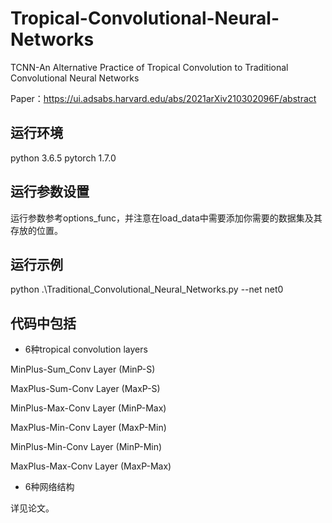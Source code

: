 # Tropical-Convolutional-Neural-Networks
TCNN-An Alternative Practice of Tropical Convolution to Traditional Convolutional Neural Networks

Paper：https://ui.adsabs.harvard.edu/abs/2021arXiv210302096F/abstract

## 运行环境

python 3.6.5
pytorch 1.7.0


## 运行参数设置

运行参数参考options_func，并注意在load_data中需要添加你需要的数据集及其存放的位置。

## 运行示例

python .\Traditional_Convolutional_Neural_Networks.py --net net0

## 代码中包括

- 6种tropical convolution layers

 MinPlus-Sum_Conv Layer (MinP-S)

 MaxPlus-Sum-Conv Layer (MaxP-S)

 MinPlus-Max-Conv Layer (MinP-Max)

 MaxPlus-Min-Conv Layer (MaxP-Min)

 MinPlus-Min-Conv Layer (MinP-Min)

 MaxPlus-Max-Conv Layer (MaxP-Max)

- 6种网络结构

 详见论文。


